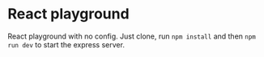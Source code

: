 # React playground

React playground with no config. Just clone, run `npm install` and then `npm run dev` to start the express server.